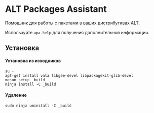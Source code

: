 # ALT Packages Assistant

Помощник для работы с пакетами в ваших дистрибутивах ALT.

Используйте `apa help` для получения дополнительной информации.

## Установка

#### Установка из исходников

```shell
su -
apt-get install vala libgee-devel libpackagekit-glib-devel
meson setup _build
ninja install -C _build
```

#### Удаление

```shell
sudo ninja uninstall -C _build
```
